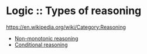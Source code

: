 # Logic :: Types of reasoning

https://en.wikipedia.org/wiki/Category:Reasoning


- [Non-monotonic reasoning](./non-monotonic-reasoning.md)
- [Conditional reasoning](./conditional-reasoning.md)
